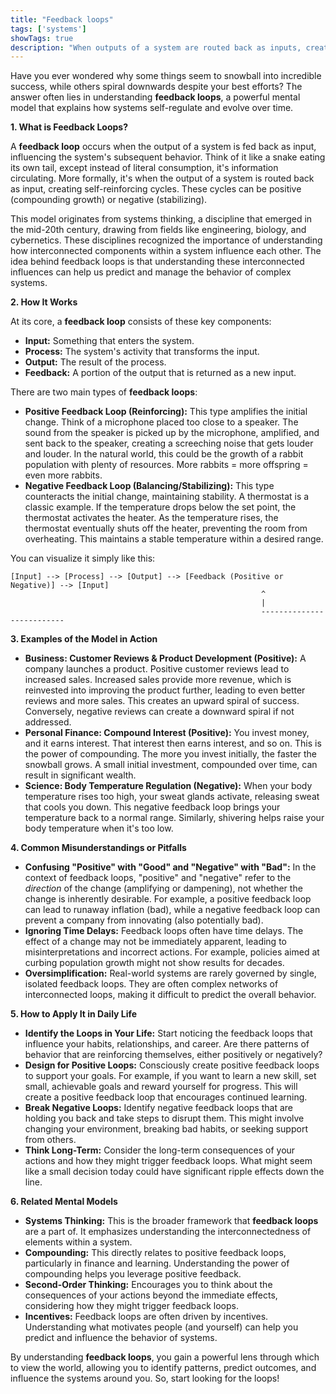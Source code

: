 ```yaml
---
title: "Feedback loops"
tags: ['systems']
showTags: true
description: "When outputs of a system are routed back as inputs, creating self-reinforcing cycles. Can be positive (compounding growth) or negative (stabilizing)."
---
```



Have you ever wondered why some things seem to snowball into incredible success, while others spiral downwards despite your best efforts? The answer often lies in understanding **feedback loops**, a powerful mental model that explains how systems self-regulate and evolve over time.

**1. What is Feedback Loops?**

A **feedback loop** occurs when the output of a system is fed back as input, influencing the system's subsequent behavior. Think of it like a snake eating its own tail, except instead of literal consumption, it's information circulating.  More formally, it's when the output of a system is routed back as input, creating self-reinforcing cycles. These cycles can be positive (compounding growth) or negative (stabilizing).

This model originates from systems thinking, a discipline that emerged in the mid-20th century, drawing from fields like engineering, biology, and cybernetics. These disciplines recognized the importance of understanding how interconnected components within a system influence each other. The idea behind feedback loops is that understanding these interconnected influences can help us predict and manage the behavior of complex systems.

**2. How It Works**

At its core, a **feedback loop** consists of these key components:

*   **Input:** Something that enters the system.
*   **Process:** The system's activity that transforms the input.
*   **Output:** The result of the process.
*   **Feedback:** A portion of the output that is returned as a new input.

There are two main types of **feedback loops**:

*   **Positive Feedback Loop (Reinforcing):**  This type amplifies the initial change.  Think of a microphone placed too close to a speaker. The sound from the speaker is picked up by the microphone, amplified, and sent back to the speaker, creating a screeching noise that gets louder and louder. In the natural world, this could be the growth of a rabbit population with plenty of resources. More rabbits = more offspring = even more rabbits.
*   **Negative Feedback Loop (Balancing/Stabilizing):** This type counteracts the initial change, maintaining stability.  A thermostat is a classic example. If the temperature drops below the set point, the thermostat activates the heater. As the temperature rises, the thermostat eventually shuts off the heater, preventing the room from overheating. This maintains a stable temperature within a desired range.

You can visualize it simply like this:

```
[Input] --> [Process] --> [Output] --> [Feedback (Positive or Negative)] --> [Input]
                                                        ^
                                                        |
                                                        --------------------------
```

**3. Examples of the Model in Action**

*   **Business: Customer Reviews & Product Development (Positive):** A company launches a product. Positive customer reviews lead to increased sales. Increased sales provide more revenue, which is reinvested into improving the product further, leading to even better reviews and more sales. This creates an upward spiral of success.  Conversely, negative reviews can create a downward spiral if not addressed.
*   **Personal Finance: Compound Interest (Positive):**  You invest money, and it earns interest. That interest then earns interest, and so on. This is the power of compounding.  The more you invest initially, the faster the snowball grows. A small initial investment, compounded over time, can result in significant wealth.
*   **Science: Body Temperature Regulation (Negative):** When your body temperature rises too high, your sweat glands activate, releasing sweat that cools you down. This negative feedback loop brings your temperature back to a normal range. Similarly, shivering helps raise your body temperature when it's too low.

**4. Common Misunderstandings or Pitfalls**

*   **Confusing "Positive" with "Good" and "Negative" with "Bad":** In the context of feedback loops, "positive" and "negative" refer to the *direction* of the change (amplifying or dampening), not whether the change is inherently desirable.  For example, a positive feedback loop can lead to runaway inflation (bad), while a negative feedback loop can prevent a company from innovating (also potentially bad).
*   **Ignoring Time Delays:** Feedback loops often have time delays. The effect of a change may not be immediately apparent, leading to misinterpretations and incorrect actions. For example, policies aimed at curbing population growth might not show results for decades.
*   **Oversimplification:** Real-world systems are rarely governed by single, isolated feedback loops. They are often complex networks of interconnected loops, making it difficult to predict the overall behavior.

**5. How to Apply It in Daily Life**

*   **Identify the Loops in Your Life:**  Start noticing the feedback loops that influence your habits, relationships, and career. Are there patterns of behavior that are reinforcing themselves, either positively or negatively?
*   **Design for Positive Loops:** Consciously create positive feedback loops to support your goals. For example, if you want to learn a new skill, set small, achievable goals and reward yourself for progress. This will create a positive feedback loop that encourages continued learning.
*   **Break Negative Loops:** Identify negative feedback loops that are holding you back and take steps to disrupt them. This might involve changing your environment, breaking bad habits, or seeking support from others.
*   **Think Long-Term:** Consider the long-term consequences of your actions and how they might trigger feedback loops. What might seem like a small decision today could have significant ripple effects down the line.

**6. Related Mental Models**

*   **Systems Thinking:** This is the broader framework that **feedback loops** are a part of. It emphasizes understanding the interconnectedness of elements within a system.
*   **Compounding:** This directly relates to positive feedback loops, particularly in finance and learning. Understanding the power of compounding helps you leverage positive feedback.
*   **Second-Order Thinking:** Encourages you to think about the consequences of your actions beyond the immediate effects, considering how they might trigger feedback loops.
*   **Incentives:** Feedback loops are often driven by incentives. Understanding what motivates people (and yourself) can help you predict and influence the behavior of systems.

By understanding **feedback loops**, you gain a powerful lens through which to view the world, allowing you to identify patterns, predict outcomes, and influence the systems around you. So, start looking for the loops!

